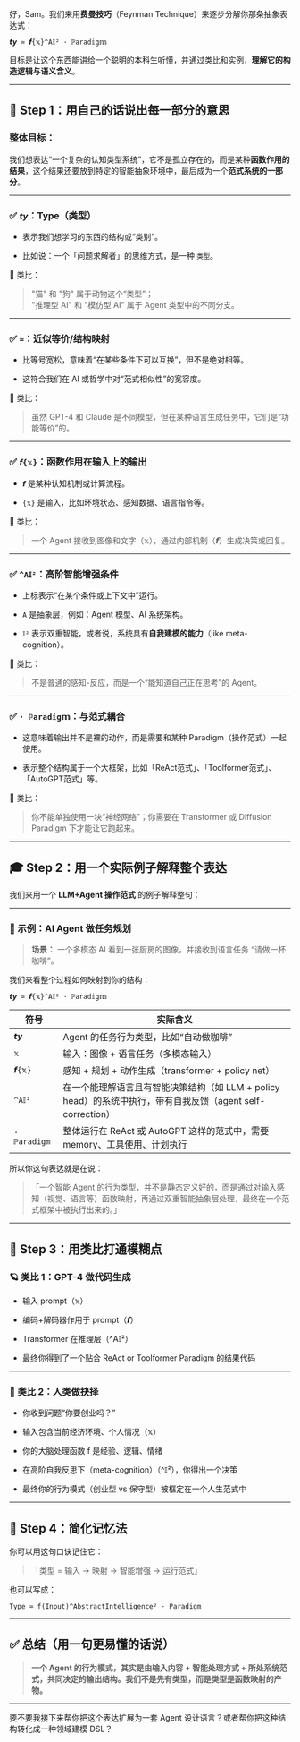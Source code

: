 好，Sam。我们来用**费曼技巧**（Feynman Technique）来逐步分解你那条抽象表达式：

```
𝙩𝙮 ≃ 𝙛{𝕩}^A𝕀² · ℙarad𝕚g𝕞
```

目标是让这个东西能讲给一个聪明的本科生听懂，并通过类比和实例，**理解它的构造逻辑与语义含义**。

---

## 🧠 Step 1：用自己的话说出每一部分的意思

### **整体目标：**

我们想表达“一个复杂的认知类型系统”，它不是孤立存在的，而是某种**函数作用的结果**，这个结果还要放到特定的智能抽象环境中，最后成为一个**范式系统的一部分**。

---

### ✅ `𝙩𝙮`：**Type（类型）**

- 表示我们想学习的东西的结构或“类别”。
    
- 比如说：一个「问题求解者」的思维方式，是一种 `类型`。
    

🧩 类比：

> "猫" 和 "狗" 属于动物这个“类型”；  
> "推理型 AI" 和 "模仿型 AI" 属于 Agent 类型中的不同分支。

---

### ✅ `≃`：**近似等价/结构映射**

- 比等号宽松，意味着“在某些条件下可以互换”，但不是绝对相等。
    
- 这符合我们在 AI 或哲学中对“范式相似性”的宽容度。
    

🧠 类比：

> 虽然 GPT-4 和 Claude 是不同模型，但在某种语言生成任务中，它们是“功能等价”的。

---

### ✅ `𝙛{𝕩}`：**函数作用在输入上的输出**

- `𝙛` 是某种认知机制或计算流程。
    
- `{𝕩}` 是输入，比如环境状态、感知数据、语言指令等。
    

🧩 类比：

> 一个 Agent 接收到图像和文字（𝕩），通过内部机制（𝙛）生成决策或回复。

---

### ✅ `^A𝕀²`：**高阶智能增强条件**

- 上标表示“在某个条件或上下文中”运行。
    
- `A` 是抽象层，例如：Agent 模型、AI 系统架构。
    
- `𝕀²` 表示双重智能，或者说，系统具有**自我建模的能力**（like meta-cognition）。
    

🧠 类比：

> 不是普通的感知-反应，而是一个“能知道自己正在思考”的 Agent。

---

### ✅ `· ℙarad𝕚g𝕞`：**与范式耦合**

- 这意味着输出并不是裸的动作，而是需要和某种 Paradigm（操作范式）一起使用。
    
- 表示整个结构属于一个大框架，比如「ReAct范式」、「Toolformer范式」、「AutoGPT范式」等。
    

🧩 类比：

> 你不能单独使用一块“神经网络”；你需要在 Transformer 或 Diffusion Paradigm 下才能让它跑起来。

---

## 🎓 Step 2：用一个实际例子解释整个表达

我们来用一个 **LLM+Agent 操作范式** 的例子解释整句：

---

### 🚀 示例：AI Agent 做任务规划

> **场景：** 一个多模态 AI 看到一张厨房的图像，并接收到语言任务 “请做一杯咖啡”。

我们来看整个过程如何映射到你的结构：

```
𝙩𝙮 ≃ 𝙛{𝕩}^A𝕀² · ℙarad𝕚g𝕞
```

| 符号           | 实际含义                                                                      |
| ------------ | ------------------------------------------------------------------------- |
| `𝙩𝙮`       | Agent 的任务行为类型，比如“自动做咖啡”                                                   |
| `𝕩`         | 输入：图像 + 语言任务（多模态输入）                                                       |
| `𝙛{𝕩}`     | 感知 + 规划 + 动作生成（transformer + policy net）                                  |
| `^A𝕀²`      | 在一个能理解语言且有智能决策结构（如 LLM + policy head）的系统中执行，带有自我反馈（agent self-correction） |
| `· ℙaradigm` | 整体运行在 ReAct 或 AutoGPT 这样的范式中，需要 memory、工具使用、计划执行                          |

所以你这句表达就是在说：

> 「一个智能 Agent 的行为类型，并不是静态定义好的，而是通过对输入感知（视觉、语言等）函数映射，再通过双重智能抽象层处理，最终在一个范式框架中被执行出来的。」

---

## 🧠 Step 3：用类比打通模糊点

### 🪐 类比 1：GPT-4 做代码生成

- 输入 prompt（𝕩）
    
- 编码+解码器作用于 prompt（𝙛）
    
- Transformer 在推理层（^A𝕀²）
    
- 最终你得到了一个贴合 ReAct or Toolformer Paradigm 的结果代码
    

---

### 🧩 类比 2：人类做抉择

- 你收到问题“你要创业吗？”
    
- 输入包含当前经济环境、个人情况（𝕩）
    
- 你的大脑处理函数 f 是经验、逻辑、情绪
    
- 在高阶自我反思下（meta-cognition）（^𝕀²），你得出一个决策
    
- 最终你的行为模式（创业型 vs 保守型）被框定在一个人生范式中
    

---

## 🧾 Step 4：简化记忆法

你可以用这句口诀记住它：

> 「类型 = 输入 → 映射 → 智能增强 → 运行范式」

也可以写成：

```
Type ≃ f(Input)^AbstractIntelligence² ⋅ Paradigm
```

---

## ✅ 总结（用一句更易懂的话说）

> **一个 Agent 的行为模式，其实是由输入内容 + 智能处理方式 + 所处系统范式，共同决定的输出结构。我们不是先有类型，而是类型是函数映射的产物。**

---

要不要我接下来帮你把这个表达扩展为一套 Agent 设计语言？或者帮你把这种结构转化成一种领域建模 DSL？